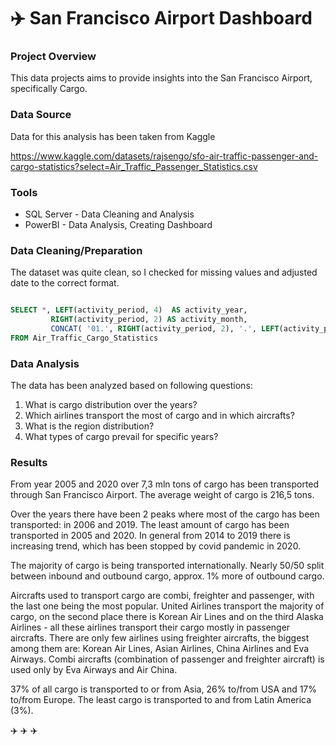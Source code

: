 # ✈️ San Francisco Airport Dashboard

### Project Overview
This data projects aims to provide insights into the San Francisco Airport, specifically Cargo.


### Data Source

Data for this analysis has been taken from Kaggle 

https://www.kaggle.com/datasets/rajsengo/sfo-air-traffic-passenger-and-cargo-statistics?select=Air_Traffic_Passenger_Statistics.csv


### Tools

- SQL Server - Data Cleaning and Analysis
- PowerBI - Data Analysis, Creating Dashboard


### Data Cleaning/Preparation

The dataset was quite clean, so I checked for missing values and adjusted date to the correct format.

```sql

SELECT *, LEFT(activity_period, 4)  AS activity_year, 
         RIGHT(activity_period, 2) AS activity_month,
         CONCAT( '01.', RIGHT(activity_period, 2), '.', LEFT(activity_period, 4)) AS activity_date
FROM Air_Traffic_Cargo_Statistics

```

### Data Analysis

The data has been analyzed based on following questions:

1. What is cargo distribution over the years?
2. Which airlines transport the most of cargo and in which aircrafts?
3. What is the region distribution?
4. What types of cargo prevail for specific years?


### Results

From year 2005 and 2020 over 7,3 mln tons of cargo has been transported through San Francisco Airport. The average weight of cargo is 216,5 tons.


Over the years there have been 2 peaks where most of the cargo has been transported: in 2006 and 2019. The least amount of cargo has been transported in 2005 and 2020. In general from 2014 to 2019 there is increasing trend, which has been stopped by covid pandemic in 2020.


The majority of cargo is being transported internationally. Nearly 50/50 split between inbound and outbound cargo, approx. 1% more of outbound cargo.


Aircrafts used to transport cargo are combi, freighter and passenger, with the last one being the most popular.
United Airlines transport the majority of cargo, on the second place there is Korean Air Lines and on the third Alaska Airlines - all these airlines transport their cargo mostly in passenger aircrafts.
There are only few airlines using freighter aircrafts, the biggest among them are: Korean Air Lines, Asian Airlines, China Airlines and Eva Airways.
Combi aircrafts (combination of passenger and freighter aircraft) is used only by Eva Airways and Air China.


37% of all cargo is transported to or from Asia, 26% to/from USA and 17% to/from Europe. The least cargo is transported to and from Latin America (3%).







✈️ ✈️ ✈️





